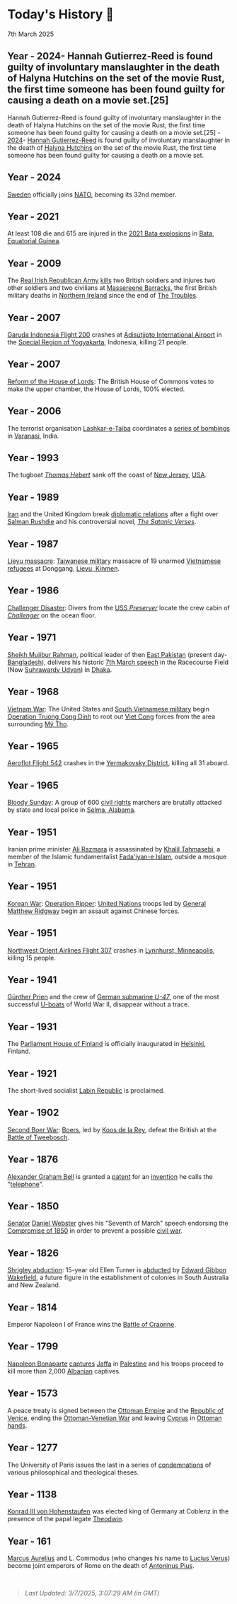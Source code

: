 
# Today's History 📜

7th March 2025


## Year - 2024- Hannah Gutierrez-Reed is found guilty of involuntary manslaughter in the death of Halyna Hutchins on the set of the movie Rust, the first time someone has been found guilty for causing a death on a movie set.[25]
Hannah Gutierrez-Reed is found guilty of involuntary manslaughter in the death of Halyna Hutchins on the set of the movie Rust, the first time someone has been found guilty for causing a death on a movie set.[25] - [2024](https://wikipedia.org/wiki/2024 "2024")- [Hannah Gutierrez-Reed](https://wikipedia.org/wiki/Hannah_Gutierrez-Reed "Hannah Gutierrez-Reed") is found guilty of involuntary manslaughter in the death of [Halyna Hutchins](https://wikipedia.org/wiki/Halyna_Hutchins "Halyna Hutchins") on the set of the movie Rust, the first time someone has been found guilty for causing a death on a movie set.

## Year - 2024
 [Sweden](https://wikipedia.org/wiki/Sweden "Sweden") officially joins [NATO](https://wikipedia.org/wiki/NATO "NATO"), becoming its 32nd member.

## Year - 2021
 At least 108 die and 615 are injured in the [2021 Bata explosions](https://wikipedia.org/wiki/2021_Bata_explosions "2021 Bata explosions") in [Bata, Equatorial Guinea](https://wikipedia.org/wiki/Bata,_Equatorial_Guinea "Bata, Equatorial Guinea").

## Year - 2009
 The [Real Irish Republican Army](https://wikipedia.org/wiki/Real_Irish_Republican_Army "Real Irish Republican Army") [kills](https://wikipedia.org/wiki/2009_Massereene_Barracks_shooting "2009 Massereene Barracks shooting") two British soldiers and injures two other soldiers and two civilians at [Massereene Barracks](https://wikipedia.org/wiki/Massereene_Barracks "Massereene Barracks"), the first British military deaths in [Northern Ireland](https://wikipedia.org/wiki/Northern_Ireland "Northern Ireland") since the end of [The Troubles](https://wikipedia.org/wiki/The_Troubles "The Troubles").

## Year - 2007
 [Garuda Indonesia Flight 200](https://wikipedia.org/wiki/Garuda_Indonesia_Flight_200 "Garuda Indonesia Flight 200") crashes at [Adisutjipto International Airport](https://wikipedia.org/wiki/Adisutjipto_International_Airport "Adisutjipto International Airport") in the [Special Region of Yogyakarta](https://wikipedia.org/wiki/Special_Region_of_Yogyakarta "Special Region of Yogyakarta"), Indonesia, killing 21 people.

## Year - 2007
 [Reform of the House of Lords](https://wikipedia.org/wiki/Reform_of_the_House_of_Lords "Reform of the House of Lords"): The British House of Commons votes to make the upper chamber, the House of Lords, 100% elected.

## Year - 2006
 The terrorist organisation [Lashkar-e-Taiba](https://wikipedia.org/wiki/Lashkar-e-Taiba "Lashkar-e-Taiba") coordinates a [series of bombings](https://wikipedia.org/wiki/2006_Varanasi_bombings "2006 Varanasi bombings") in [Varanasi](https://wikipedia.org/wiki/Varanasi "Varanasi"), India.

## Year - 1993
 The tugboat <i>[Thomas Hebert](https://wikipedia.org/wiki/Thomas_Hebert "Thomas Hebert")</i> sank off the coast of [New Jersey](https://wikipedia.org/wiki/New_Jersey "New Jersey"), [USA](https://wikipedia.org/wiki/United_States "United States").

## Year - 1989
 [Iran](https://wikipedia.org/wiki/Iran "Iran") and the United Kingdom break [diplomatic relations](https://wikipedia.org/wiki/Iran%E2%80%93United_Kingdom_relations "Iran-United Kingdom relations") after a fight over [Salman Rushdie](https://wikipedia.org/wiki/Salman_Rushdie "Salman Rushdie") and his controversial novel, <i>[The Satanic Verses](https://wikipedia.org/wiki/The_Satanic_Verses "The Satanic Verses")</i>.

## Year - 1987
 [Lieyu massacre](https://wikipedia.org/wiki/1987_Lieyu_massacre "1987 Lieyu massacre"): [Taiwanese military](https://wikipedia.org/wiki/Republic_of_China_Armed_Forces "Republic of China Armed Forces") massacre of 19 unarmed [Vietnamese](https://wikipedia.org/wiki/Vietnam "Vietnam") [refugees](https://wikipedia.org/wiki/Refugee "Refugee") at Donggang, [Lieyu, Kinmen](https://wikipedia.org/wiki/Lieyu,_Kinmen "Lieyu, Kinmen").

## Year - 1986
 [Challenger Disaster](https://wikipedia.org/wiki/Space_Shuttle_Challenger_disaster "Space Shuttle Challenger disaster"): Divers from the [USS <i>Preserver</i>](https://wikipedia.org/wiki/USS_Preserver "USS Preserver") locate the crew cabin of <i>[Challenger](https://wikipedia.org/wiki/STS-51-L "STS-51-L")</i> on the ocean floor.

## Year - 1971
 [Sheikh Mujibur Rahman](https://wikipedia.org/wiki/Sheikh_Mujibur_Rahman "Sheikh Mujibur Rahman"), political leader of then [East Pakistan](https://wikipedia.org/wiki/East_Pakistan "East Pakistan") (present day-[Bangladesh](https://wikipedia.org/wiki/Bangladesh "Bangladesh")), delivers his historic [7th March speech](https://wikipedia.org/wiki/7_March_Speech_of_Bangabandhu "7 March Speech of Bangabandhu") in the Racecourse Field (Now [Suhrawardy Udyan](https://wikipedia.org/wiki/Suhrawardy_Udyan "Suhrawardy Udyan")) in [Dhaka](https://wikipedia.org/wiki/Dhaka "Dhaka").

## Year - 1968
 [Vietnam War](https://wikipedia.org/wiki/Vietnam_War "Vietnam War"): The United States and [South Vietnamese military](https://wikipedia.org/wiki/Army_of_the_Republic_of_Vietnam "Army of the Republic of Vietnam") begin [Operation Truong Cong Dinh](https://wikipedia.org/wiki/Operation_Truong_Cong_Dinh "Operation Truong Cong Dinh") to root out [Viet Cong](https://wikipedia.org/wiki/Viet_Cong "Viet Cong") forces from the area surrounding [Mỹ Tho](https://wikipedia.org/wiki/M%E1%BB%B9_Tho "Mỹ Tho").

## Year - 1965
 [Aeroflot Flight 542](https://wikipedia.org/wiki/Aeroflot_Flight_542 "Aeroflot Flight 542") crashes in the [Yermakovsky District](https://wikipedia.org/wiki/Yermakovsky_District "Yermakovsky District"), killing all 31 aboard.

## Year - 1965
 [Bloody Sunday](https://wikipedia.org/wiki/Bloody_Sunday_(1965) "Bloody Sunday (1965)"): A group of 600 [civil rights](https://wikipedia.org/wiki/Civil_Rights_Movement "Civil Rights Movement") marchers are brutally attacked by state and local police in [Selma, Alabama](https://wikipedia.org/wiki/Selma,_Alabama "Selma, Alabama").

## Year - 1951
 Iranian prime minister [Ali Razmara](https://wikipedia.org/wiki/Ali_Razmara "Ali Razmara") is assassinated by [Khalil Tahmasebi](https://wikipedia.org/wiki/Khalil_Tahmasebi "Khalil Tahmasebi"), a member of the Islamic fundamentalist [Fada'iyan-e Islam](https://wikipedia.org/wiki/Fada%27iyan-e_Islam "Fada'iyan-e Islam"), outside a mosque in [Tehran](https://wikipedia.org/wiki/Tehran "Tehran").

## Year - 1951
 [Korean War](https://wikipedia.org/wiki/Korean_War "Korean War"): [Operation Ripper](https://wikipedia.org/wiki/Operation_Ripper "Operation Ripper"): [United Nations](https://wikipedia.org/wiki/United_Nations "United Nations") troops led by [General](https://wikipedia.org/wiki/General_officer "General officer") [Matthew Ridgway](https://wikipedia.org/wiki/Matthew_Ridgway "Matthew Ridgway") begin an assault against Chinese forces.

## Year - 1951
 [Northwest Orient Airlines Flight 307](https://wikipedia.org/wiki/Northwest_Orient_Airlines_Flight_307 "Northwest Orient Airlines Flight 307") crashes in [Lynnhurst, Minneapolis](https://wikipedia.org/wiki/Lynnhurst,_Minneapolis "Lynnhurst, Minneapolis"), killing 15 people.

## Year - 1941
 [Günther Prien](https://wikipedia.org/wiki/G%C3%BCnther_Prien "Günther Prien") and the crew of [German submarine <i>U-47</i>](https://wikipedia.org/wiki/German_submarine_U-47_(1938) "German submarine U-47 (1938)"), one of the most successful [U-boats](https://wikipedia.org/wiki/U-boat "U-boat") of World War II, disappear without a trace.

## Year - 1931
 The [Parliament House of Finland](https://wikipedia.org/wiki/Parliament_House,_Helsinki "Parliament House, Helsinki") is officially inaugurated in [Helsinki](https://wikipedia.org/wiki/Helsinki "Helsinki"), Finland.

## Year - 1921
 The short-lived socialist [Labin Republic](https://wikipedia.org/wiki/Labin_Republic "Labin Republic") is proclaimed.

## Year - 1902
 [Second Boer War](https://wikipedia.org/wiki/Second_Boer_War "Second Boer War"): [Boers](https://wikipedia.org/wiki/Boer "Boer"), led by [Koos de la Rey](https://wikipedia.org/wiki/Koos_de_la_Rey "Koos de la Rey"), defeat the British at the [Battle of Tweebosch](https://wikipedia.org/wiki/Battle_of_Tweebosch "Battle of Tweebosch").

## Year - 1876
 [Alexander Graham Bell](https://wikipedia.org/wiki/Alexander_Graham_Bell "Alexander Graham Bell") is granted a [patent](https://wikipedia.org/wiki/Patent "Patent") for an [invention](https://wikipedia.org/wiki/Invention "Invention") he calls the "[telephone](https://wikipedia.org/wiki/Telephone "Telephone")".

## Year - 1850
 [Senator](https://wikipedia.org/wiki/United_States_Senate "United States Senate") [Daniel Webster](https://wikipedia.org/wiki/Daniel_Webster "Daniel Webster") gives his "Seventh of March" speech endorsing the [Compromise of 1850](https://wikipedia.org/wiki/Compromise_of_1850 "Compromise of 1850") in order to prevent a possible [civil war](https://wikipedia.org/wiki/Civil_war "Civil war").

## Year - 1826
 [Shrigley abduction](https://wikipedia.org/wiki/Shrigley_abduction "Shrigley abduction"): 15-year old Ellen Turner is [abducted](https://wikipedia.org/wiki/Kidnapping "Kidnapping") by [Edward Gibbon Wakefield](https://wikipedia.org/wiki/Edward_Gibbon_Wakefield "Edward Gibbon Wakefield"), a future figure in the establishment of colonies in South Australia and New Zealand.

## Year - 1814
 Emperor Napoleon I of France wins the [Battle of Craonne](https://wikipedia.org/wiki/Battle_of_Craonne "Battle of Craonne").

## Year - 1799
 [Napoleon Bonaparte](https://wikipedia.org/wiki/Napoleon "Napoleon") [captures](https://wikipedia.org/wiki/Siege_of_Jaffa "Siege of Jaffa") [Jaffa](https://wikipedia.org/wiki/Jaffa "Jaffa") in [Palestine](https://wikipedia.org/wiki/Palestine_(region) "Palestine (region)") and his troops proceed to kill more than 2,000 [Albanian](https://wikipedia.org/wiki/Albania "Albania") captives.

## Year - 1573
 A peace treaty is signed between the [Ottoman Empire](https://wikipedia.org/wiki/Ottoman_Empire "Ottoman Empire") and the [Republic of Venice](https://wikipedia.org/wiki/Republic_of_Venice "Republic of Venice"), ending the [Ottoman-Venetian War](https://wikipedia.org/wiki/Ottoman%E2%80%93Venetian_War_(1570%E2%80%9373) "Ottoman-Venetian War (1570-73)") and leaving [Cyprus](https://wikipedia.org/wiki/Cyprus "Cyprus") in [Ottoman hands](https://wikipedia.org/wiki/Ottoman_Cyprus "Ottoman Cyprus").

## Year - 1277
 The University of Paris issues the last in a series of [condemnations](https://wikipedia.org/wiki/Condemnations_of_1210%E2%80%931277 "Condemnations of 1210-1277") of various philosophical and theological theses.

## Year - 1138
 [Konrad III von Hohenstaufen](https://wikipedia.org/wiki/Konrad_III "Konrad III") was elected king of Germany at Coblenz in the presence of the papal legate [Theodwin](https://wikipedia.org/wiki/Theodwin_of_Santa_Rufina "Theodwin of Santa Rufina").

## Year - 161
[Marcus Aurelius](https://wikipedia.org/wiki/Marcus_Aurelius "Marcus Aurelius") and L. Commodus (who changes his name to [Lucius Verus](https://wikipedia.org/wiki/Lucius_Verus "Lucius Verus")) become joint emperors of Rome on the death of [Antoninus Pius](https://wikipedia.org/wiki/Antoninus_Pius "Antoninus Pius").

<br />

> _Last Updated: 3/7/2025, 3:07:29 AM (in GMT)_
